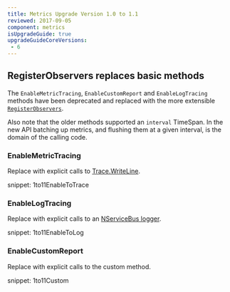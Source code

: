 ```yaml
---
title: Metrics Upgrade Version 1.0 to 1.1
reviewed: 2017-09-05
component: metrics
isUpgradeGuide: true
upgradeGuideCoreVersions:
 - 6
---
```



## RegisterObservers replaces basic methods

The `EnableMetricTracing`, `EnableCustomReport` and `EnableLogTracing` methods have been deprecated and replaced with the more extensible [`RegisterObservers`](/nservicebus/operations/metrics/#reporting-metrics-data-to-any-external-storage).

Also note that the older methods supported an `interval` TimeSpan. In the new API batching up metrics, and flushing them at a given interval, is the domain of the calling code.


### EnableMetricTracing

Replace with explicit calls to [Trace.WriteLine](https://msdn.microsoft.com/en-us/library/system.diagnostics.trace.writeline.aspx).

snippet: 1to11EnableToTrace


### EnableLogTracing

Replace with explicit calls to an [NServiceBus logger](/nservicebus/logging/usage.md).

snippet: 1to11EnableToLog


### EnableCustomReport

Replace with explicit calls to the custom method.

snippet: 1to11Custom
